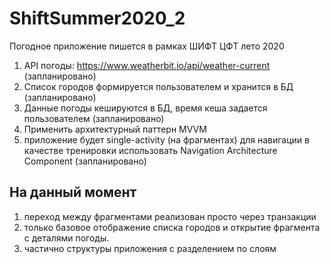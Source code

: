 # ShiftSummer2020_2
Погодное приложение пишется в рамках ШИФТ ЦФТ лето 2020

1. API погоды: https://www.weatherbit.io/api/weather-current (запланировано)
2. Список городов формируется пользователем и хранится в БД (запланировано) 
3. Данные погоды кешируются в БД, время кеша задается пользователем (запланировано)
4. Применить архитектурный паттерн MVVM
5. приложение будет single-activity (на фрагментах) для навигации в качестве тренировки использовать Navigation Architecture Component (запланировано)

## На данный момент
1. переход между фрагментами реализован просто через транзакции
2. только базовое отображение списка городов и открытие фрагмента с деталями погоды.
3. частично структуры приложения с разделением по слоям
